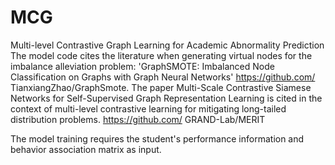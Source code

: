 # MCG
Multi-level Contrastive Graph Learning for Academic Abnormality Prediction
The model code cites the literature when generating virtual nodes for the imbalance alleviation problem: 'GraphSMOTE: Imbalanced Node Classification on Graphs with Graph Neural Networks' https://github.com/ TianxiangZhao/GraphSmote.
The paper Multi-Scale Contrastive Siamese Networks for Self-Supervised Graph Representation Learning is cited in the context of multi-level contrastive learning for mitigating long-tailed distribution problems. https://github.com/ GRAND-Lab/MERIT

The model training requires the student's performance information and behavior association matrix as input.

